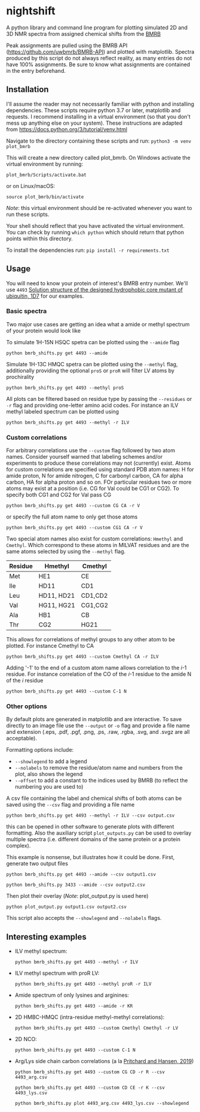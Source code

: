 # nightshift
A python library and command line program for plotting simulated 2D and 3D NMR spectra from assigned chemical shifts from the [BMRB](https://bmrb.io)

Peak assignments are pulled using the BMRB API (https://github.com/uwbmrb/BMRB-API) and plotted with matplotlib. Spectra produced by this script do not always reflect reality, as many entries do not have 100% assignments. Be sure to know what assignments are contained in the entry beforehand.

## Installation
I'll assume the reader may not necessarily familiar with python and installing dependencies.
These scripts require python 3.7 or later, matplotlib and requests. I recommend installing in a virtual environment (so that you don't mess up anything else on your system). These instructions are adapted from https://docs.python.org/3/tutorial/venv.html

Navigate to the directory containing these scripts and run:
`python3 -m venv plot_bmrb`

This will create a new directory called plot_bmrb.
On Windows activate the virtual environment by running:

`plot_bmrb/Scripts/activate.bat`

or on Linux/macOS:

`source plot_bmrb/bin/activate`

_Note_: this virtual environment should be re-activated whenever you want to run these scripts.

Your shell should reflect that you have activated the virtual environment. You can check by running `which python` which should return that python points within this directory.

To install the dependencies run:
`pip install -r requirements.txt`

## Usage
You will need to know your protein of interest's BMRB entry number.
We'll use `4493` [Solution structure of the designed hydrophobic core mutant of ubiquitin, 1D7](http://www.bmrb.wisc.edu/data_library/summary/index.php?bmrbId=4493) for our examples.

### Basic spectra

Two major use cases are getting an idea what a amide or methyl spectrum of your protein would look like

To simulate 1H-15N HSQC spetra can be plotted using the `--amide` flag

`python bmrb_shifts.py get 4493 --amide`

Simulate 1H-13C HMQC spetra can be plotted using the `--methyl` flag, additionally
providing the optional `proS` or `proR` will filter LV atoms by prochirality

`python bmrb_shifts.py get 4493 --methyl proS`

All plots can be filtered based on residue type by passing the `--residues` or `-r` flag and providing one-letter amino acid codes. For instance an ILV methyl labeled spectrum can be plotted using

`python bmrb_shifts.py get 4493 --methyl -r ILV`

### Custom correlations

For arbitrary correlations use the `--custom` flag followed by two atom names. Consider yourself warned that labeling schemes and/or experiments to produce these correlations may not (currently) exist. Atoms for custom correlations are specified using standard PDB atom names: H for amide proton, N for amide nitrogen, C for carbonyl carbon, CA for alpha carbon, HA for alpha proton and so on. FOr particular residues two or more atoms may exist at a position (i.e. CG for Val could be CG1 or CG2). To specify both CG1 and CG2 for Val pass CG

`python bmrb_shifts.py get 4493 --custom CG CA -r V`

or specify the full atom name to only get those atoms

`python bmrb_shifts.py get 4493 --custom CG1 CA -r V`

Two special atom names also exist for custom correlations: `Hmethyl` and `Cmethyl`. Which correspond to these atoms in MILVAT residues and are the same atoms selected by using the `--methyl` flag.

| Residue | Hmethyl    | Cmethyl |
|---------|------------|---------|
| Met     | HE1        | CE      |
| Ile     | HD11       | CD1     |
| Leu     | HD11, HD21 | CD1,CD2 |
| Val     | HG11, HG21 | CG1,CG2 |
| Ala     | HB1        | CB      |
| Thr     | CG2        | HG21    |

This allows for correlations of methyl groups to any other atom to be plotted. For instance Cmethyl to CA

`python bmrb_shifts.py get 4493 --custom Cmethyl CA -r ILV`

Adding '-1' to the end of a custom atom name allows correlation to the _i_-1 residue. For instance correlation of the CO of the _i_-1 residue to the amide N of the _i_ residue

`python bmrb_shifts.py get 4493 --custom C-1 N`

### Other options

By default plots are generated in matplotlib and are interactive. To save directly to an image file use the `--output` or `-o` flag and provide a file name and extension (.eps, .pdf, .pgf, .png, .ps, .raw, .rgba, .svg, and .svgz are all acceptable).

Formatting options include:
- `--showlegend` to add a legend
- `--nolabels` to remove the residue/atom name and numbers from the plot, also shows the legend
- `--offset` to add a constant to the indices used by BMRB (to reflect the numbering you are used to)

A csv file containing the label and chemical shifts of both atoms can be saved using the `--csv` flag and providing a file name

`python bmrb_shifts.py get 4493 --methyl -r ILV --csv output.csv`

this can be opened in other software to generate plots with different formatting.
Also the auxiliary script `plot_outputs.py` can be used to overlay multiple spectra (i.e. different domains of the same protein or a protein complex).

This example is nonsense, but illustrates how it could be done. 
First, generate two output files

`python bmrb_shifts.py get 4493 --amide --csv output1.csv`

`python bmrb_shifts.py 3433 --amide --csv output2.csv`

Then plot their overlay (_Note_: plot_output.py is used here)

`python plot_output.py output1.csv output2.csv`

This script also accepts the `--showlegend` and `--nolabels` flags.

## Interesting examples
- ILV methyl spectrum:

  `python bmrb_shifts.py get 4493 --methyl -r ILV`

- ILV methyl spectrum with proR LV:

  `python bmrb_shifts.py get 4493 --methyl proR -r ILV`

- Amide spectrum of only lysines and arginines:

  `python bmrb_shifts.py get 4493 --amide -r KR`

- 2D HMBC-HMQC (intra-residue methyl-methyl correlations):

  `python bmrb_shifts.py get 4493 --custom Cmethyl Cmethyl -r LV`

- 2D NCO:

  `python bmrb_shifts.py get 4493 --custom C-1 N`

- Arg/Lys side chain carbon correlations (a la [Pritchard and Hansen, 2019](https://doi.org/10.1038/s41467-019-09743-4))
  
  `python bmrb_shifts.py get 4493 --custom CG CD -r R --csv 4493_arg.csv`
  
  `python bmrb_shifts.py get 4493 --custom CD CE -r K --csv 4493_lys.csv`
  
  `python bmrb_shifts.py plot 4493_arg.csv 4493_lys.csv --showlegend`